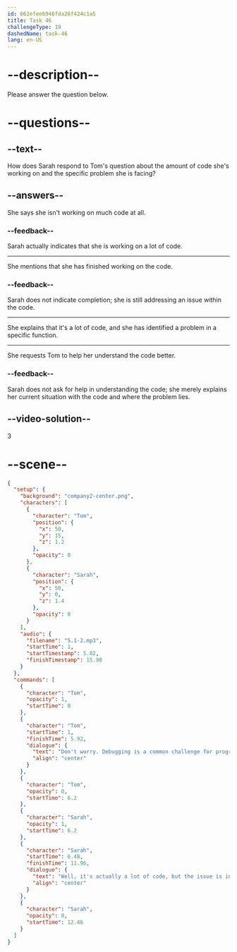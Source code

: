```yaml
---
id: 662efee6946fda26f424c1a5
title: Task 46
challengeType: 19
dashedName: task-46
lang: en-US
---
```


<!-- (Audio) Tom: Don't worry. Debugging is a common challenge for many programmers. How much code are you working on? Sarah: Well, it's actually a lot of code, but the issue is in a specific function. I have a loop inside it. -->

# --description--

Please answer the question below.

# --questions--

## --text--

How does Sarah respond to Tom's question about the amount of code she's working on and the specific problem she is facing?

## --answers--

She says she isn't working on much code at all.

### --feedback--

Sarah actually indicates that she is working on a lot of code.

---

She mentions that she has finished working on the code.

### --feedback--

Sarah does not indicate completion; she is still addressing an issue within the code.

---

She explains that it's a lot of code, and she has identified a problem in a specific function.

---

She requests Tom to help her understand the code better.

### --feedback--

Sarah does not ask for help in understanding the code; she merely explains her current situation with the code and where the problem lies.

## --video-solution--

3

# --scene--

```json
{
  "setup": {
    "background": "company2-center.png",
    "characters": [
      {
        "character": "Tom",
        "position": {
          "x": 50,
          "y": 15,
          "z": 1.2
        },
        "opacity": 0
      },
      {
        "character": "Sarah",
        "position": {
          "x": 50,
          "y": 0,
          "z": 1.4
        },
        "opacity": 0
      }
    ],
    "audio": {
      "filename": "5.1-2.mp3",
      "startTime": 1,
      "startTimestamp": 5.02,
      "finishTimestamp": 15.98
    }
  },
  "commands": [
    {
      "character": "Tom",
      "opacity": 1,
      "startTime": 0
    },
    {
      "character": "Tom",
      "startTime": 1,
      "finishTime": 5.92,
      "dialogue": {
        "text": "Don't worry. Debugging is a common challenge for programmers. How much code are you working on?",
        "align": "center"
      }
    },
    {
      "character": "Tom",
      "opacity": 0,
      "startTime": 6.2
    },
    {
      "character": "Sarah",
      "opacity": 1,
      "startTime": 6.2
    },
    {
      "character": "Sarah",
      "startTime": 6.48,
      "finishTime": 11.96,
      "dialogue": {
        "text": "Well, it's actually a lot of code, but the issue is in a specific function. I have a loop inside it.",
        "align": "center"
      }
    },
    {
      "character": "Sarah",
      "opacity": 0,
      "startTime": 12.46
    }
  ]
}
```

